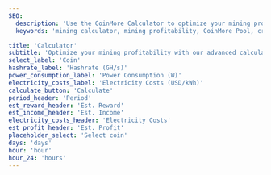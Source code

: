 ```yaml
---
SEO:
  description: 'Use the CoinMore Calculator to optimize your mining profitability. Our advanced and reliable mining calculator helps you maximize your earnings.'
  keywords: 'mining calculator, mining profitability, CoinMore Pool, cryptocurrency mining, blockchain, Bitcoin mining, Ethereum mining, Litecoin mining, Alephium mining, Raptoreum mining, crypto mining, digital currency mining, decentralized mining, altcoin mining, secure mining, profitable mining'

title: 'Calculator'
subtitle: 'Optimize your mining profitability with our advanced calculator. Select your coin and input your details to see estimated rewards and profits.'
select_label: 'Coin'
hashrate_label: 'Hashrate (GH/s)'
power_consumption_label: 'Power Consumption (W)'
electricity_costs_label: 'Electricity Costs (USD/kWh)'
calculate_button: 'Calculate'
period_header: 'Period'
est_reward_header: 'Est. Reward'
est_income_header: 'Est. Income'
electricity_costs_header: 'Electricity Costs'
est_profit_header: 'Est. Profit'
placeholder_select: 'Select coin'
days: 'days'
hour: 'hour'
hour_24: 'hours'
---
```

